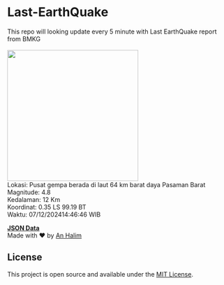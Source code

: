 # Last-EarthQuake
This repo will looking update every 5 minute with Last EarthQuake report from BMKG
<br>
<br>
<img src="https://static.bmkg.go.id/20241207144646.mmi.jpg" width="300"/>
<br>
Lokasi: Pusat gempa berada di laut 64 km barat daya Pasaman Barat <br>
Magnitude: 4.8 <br>
Kedalaman: 12 Km <br>
Koordinat: 0.35 LS 99.19 BT <br>
Waktu: 07/12/202414:46:46 WIB <br>

<a href="./data/data.json">**JSON Data**</a>
<br>
Made with ❤️ by <a href="https://github.com/an-halim">An Halim</a>
## License

This project is open source and available under the [MIT License](LICENSE).
